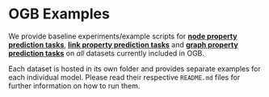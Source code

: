 # OGB Examples

We provide baseline experiments/example scripts for **[node property prediction tasks](https://github.com/snap-stanford/ogb/tree/master/examples/nodepropred)**, **[link property prediction tasks](https://github.com/snap-stanford/ogb/tree/master/examples/linkpropred)** and **[graph property prediction tasks](https://github.com/snap-stanford/ogb/tree/master/examples/graphpropred)** on *all* datasets currently included in OGB.

Each dataset is hosted in its own folder and provides separate examples for each individual model.
Please read their respective `README.md` files for further information on how to run them.
